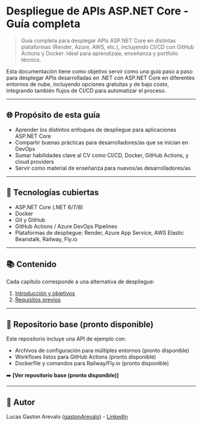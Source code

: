 # Despliegue de APIs ASP.NET Core - Guía completa

> Guía completa para desplegar APIs ASP.NET Core en distintas plataformas (Render, Azure, AWS, etc.), incluyendo CI/CD con GitHub Actions y Docker. Ideal para aprendizaje, enseñanza y portfolio técnico.

Esta documentación tiene como objetivo servir como una guía paso a paso para desplegar APIs desarrolladas en .NET con ASP.NET Core en diferentes entornos de nube, incluyendo opciones gratuitas y de bajo costo, integrando también flujos de CI/CD para automatizar el proceso.

---

## 🌐 Propósito de esta guía

- Aprender los distintos enfoques de despliegue para aplicaciones ASP.NET Core
- Compartir buenas prácticas para desarrolladores/as que se inician en DevOps
- Sumar habilidades clave al CV como CI/CD, Docker, GitHub Actions, y cloud providers
- Servir como material de enseñanza para nuevos/as desarrolladores/as

---

## 🎨 Tecnologías cubiertas

- ASP.NET Core (.NET 6/7/8)
- Docker
- Git y GitHub
- GitHub Actions / Azure DevOps Pipelines
- Plataformas de despliegue: Render, Azure App Service, AWS Elastic Beanstalk, Railway, Fly.io

---

## 📚 Contenido

Cada capítulo corresponde a una alternativa de despliegue:

1. [Introducción y objetivos](../README.md)
2. [Requisitos previos](docs/02_requisitos.md)

---

## 🧠 Repositorio base (pronto disponible)

Este repositorio incluye una API de ejemplo con:
- Archivos de configuración para múltiples entornos (pronto disponible)
- Workflows listos para GitHub Actions (pronto disponible)
- Dockerfile y comandos para Railway/Fly.io (pronto disponible)

➡️ **[Ver repositorio base (pronto disponible)]**

---

## 📧 Autor

Lucas Gaston Arevalo ([gastonArevalo](https://github.com/GastonArevalo)) - [LinkedIn](http://linkedin.com/in/garevalolg/)
